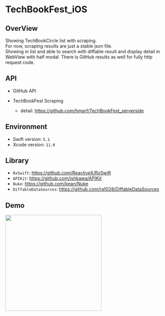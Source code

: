 # TechBookFest_iOS

## OverView

Showing TechBookCircle list with scraping.  
For now, scraping results are just a stable json file.  
Showing in list and able to search with diffable result and display detail in WebView with half modal. 
There is GitHub results as well for fully http request code.

## API

- GitHub API

- TechBookFest Scraping
  - detail: https://github.com/hmarf/TechBookFest_serverside
  
## Environment

- Swift version: `5.1`
- Xcode version: `11.0`

## Library

- `RxSwift`: https://github.com/ReactiveX/RxSwift
- `APIKit`: https://github.com/ishkawa/APIKit
- `Nuke`: https://github.com/kean/Nuke
- `DiffableDataSources`: https://github.com/ra1028/DiffableDataSources

## Demo

<img src="https://github.com/takumaosada/TechBookFest_iOS/blob/master/tech_book_fest_ios.gif" width="300">

